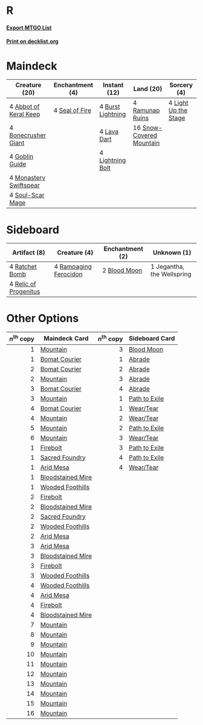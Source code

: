 # R

#### [Export MTGO List](../collection/R/R.txt)
#### [Print on decklist.org](http://decklist.org/?deckmain=4%09Abbot%20of%20Keral%20Keep%0A4%09Bonecrusher%20Giant%0A4%09Burst%20Lightning%0A4%09Goblin%20Guide%0A4%09Lava%20Dart%0A4%09Light%20Up%20the%20Stage%0A4%09Lightning%20Bolt%0A4%09Monastery%20Swiftspear%0A4%09Ramunap%20Ruins%0A4%09Seal%20of%20Fire%0A16%09Snow-Covered%20Mountain%0A4%09Soul-Scar%20Mage&deckside=2%09Blood%20Moon%0A1%09Jegantha,%20the%20Wellspring%0A4%09Rampaging%20Ferocidon%0A4%09Ratchet%20Bomb%0A4%09Relic%20of%20Progenitus)
# Maindeck

|                                          Creature (20)                                          |                                     Enchantment (4)                                     |                                        Instant (12)                                        |                                             Land (20)                                             |                                          Sorcery (4)                                          |
|-------------------------------------------------------------------------------------------------|-----------------------------------------------------------------------------------------|--------------------------------------------------------------------------------------------|---------------------------------------------------------------------------------------------------|-----------------------------------------------------------------------------------------------|
|4 [Abbot of Keral Keep](http://gatherer.wizards.com/Pages/Card/Details.aspx?multiverseid=398411) |4 [Seal of Fire](http://gatherer.wizards.com/Pages/Card/Details.aspx?multiverseid=185817)|4 [Burst Lightning](http://gatherer.wizards.com/Pages/Card/Details.aspx?multiverseid=397662)|4 [Ramunap Ruins](http://gatherer.wizards.com/Pages/Card/Details.aspx?multiverseid=430870)         |4 [Light Up the Stage](http://gatherer.wizards.com/Pages/Card/Details.aspx?multiverseid=457251)|
|4 [Bonecrusher Giant](http://gatherer.wizards.com/Pages/Card/Details.aspx?multiverseid=473077)   |                                                                                         |4 [Lava Dart](http://gatherer.wizards.com/Pages/Card/Details.aspx?multiverseid=29766)       |16 [Snow-Covered Mountain](http://gatherer.wizards.com/Pages/Card/Details.aspx?multiverseid=121233)|                                                                                               |
|4 [Goblin Guide](http://gatherer.wizards.com/Pages/Card/Details.aspx?multiverseid=425921)        |                                                                                         |4 [Lightning Bolt](http://gatherer.wizards.com/Pages/Card/Details.aspx?multiverseid=806)    |                                                                                                   |                                                                                               |
|4 [Monastery Swiftspear](http://gatherer.wizards.com/Pages/Card/Details.aspx?multiverseid=438706)|                                                                                         |                                                                                            |                                                                                                   |                                                                                               |
|4 [Soul-Scar Mage](http://gatherer.wizards.com/Pages/Card/Details.aspx?multiverseid=426850)      |                                                                                         |                                                                                            |                                                                                                   |                                                                                               |


# Sideboard

|                                          Artifact (8)                                          |                                          Creature (4)                                          |                                   Enchantment (2)                                    |       Unknown (1)        |
|------------------------------------------------------------------------------------------------|------------------------------------------------------------------------------------------------|--------------------------------------------------------------------------------------|--------------------------|
|4 [Ratchet Bomb](http://gatherer.wizards.com/Pages/Card/Details.aspx?multiverseid=370623)       |4 [Rampaging Ferocidon](http://gatherer.wizards.com/Pages/Card/Details.aspx?multiverseid=435308)|2 [Blood Moon](http://gatherer.wizards.com/Pages/Card/Details.aspx?multiverseid=45386)|1 Jegantha, the Wellspring|
|4 [Relic of Progenitus](http://gatherer.wizards.com/Pages/Card/Details.aspx?multiverseid=174824)|                                                                                                |                                                                                      |                          |


# Other Options

|*n*<sup>th</sup> copy|                                       Maindeck Card                                        |*n*<sup>th</sup> copy|                                     Sideboard Card                                     |
|--------------------:|--------------------------------------------------------------------------------------------|--------------------:|----------------------------------------------------------------------------------------|
|                    1|[Mountain](http://gatherer.wizards.com/Pages/Card/Details.aspx?multiverseid=439859)         |                    3|[Blood Moon](http://gatherer.wizards.com/Pages/Card/Details.aspx?multiverseid=45386)    |
|                    1|[Bomat Courier](http://gatherer.wizards.com/Pages/Card/Details.aspx?multiverseid=417772)    |                    1|[Abrade](http://gatherer.wizards.com/Pages/Card/Details.aspx?multiverseid=430772)       |
|                    2|[Bomat Courier](http://gatherer.wizards.com/Pages/Card/Details.aspx?multiverseid=417772)    |                    2|[Abrade](http://gatherer.wizards.com/Pages/Card/Details.aspx?multiverseid=430772)       |
|                    2|[Mountain](http://gatherer.wizards.com/Pages/Card/Details.aspx?multiverseid=439859)         |                    3|[Abrade](http://gatherer.wizards.com/Pages/Card/Details.aspx?multiverseid=430772)       |
|                    3|[Bomat Courier](http://gatherer.wizards.com/Pages/Card/Details.aspx?multiverseid=417772)    |                    4|[Abrade](http://gatherer.wizards.com/Pages/Card/Details.aspx?multiverseid=430772)       |
|                    3|[Mountain](http://gatherer.wizards.com/Pages/Card/Details.aspx?multiverseid=439859)         |                    1|[Path to Exile](http://gatherer.wizards.com/Pages/Card/Details.aspx?multiverseid=220511)|
|                    4|[Bomat Courier](http://gatherer.wizards.com/Pages/Card/Details.aspx?multiverseid=417772)    |                    1|[Wear/Tear](http://gatherer.wizards.com/Pages/Card/Details.aspx?multiverseid=368950)    |
|                    4|[Mountain](http://gatherer.wizards.com/Pages/Card/Details.aspx?multiverseid=439859)         |                    2|[Wear/Tear](http://gatherer.wizards.com/Pages/Card/Details.aspx?multiverseid=368950)    |
|                    5|[Mountain](http://gatherer.wizards.com/Pages/Card/Details.aspx?multiverseid=439859)         |                    2|[Path to Exile](http://gatherer.wizards.com/Pages/Card/Details.aspx?multiverseid=220511)|
|                    6|[Mountain](http://gatherer.wizards.com/Pages/Card/Details.aspx?multiverseid=439859)         |                    3|[Wear/Tear](http://gatherer.wizards.com/Pages/Card/Details.aspx?multiverseid=368950)    |
|                    1|[Firebolt](http://gatherer.wizards.com/Pages/Card/Details.aspx?multiverseid=189236)         |                    3|[Path to Exile](http://gatherer.wizards.com/Pages/Card/Details.aspx?multiverseid=220511)|
|                    1|[Sacred Foundry](http://gatherer.wizards.com/Pages/Card/Details.aspx?multiverseid=405106)   |                    4|[Path to Exile](http://gatherer.wizards.com/Pages/Card/Details.aspx?multiverseid=220511)|
|                    1|[Arid Mesa](http://gatherer.wizards.com/Pages/Card/Details.aspx?multiverseid=405092)        |                    4|[Wear/Tear](http://gatherer.wizards.com/Pages/Card/Details.aspx?multiverseid=368950)    |
|                    1|[Bloodstained Mire](http://gatherer.wizards.com/Pages/Card/Details.aspx?multiverseid=405094)|                     |                                                                                        |
|                    1|[Wooded Foothills](http://gatherer.wizards.com/Pages/Card/Details.aspx?multiverseid=405116) |                     |                                                                                        |
|                    2|[Firebolt](http://gatherer.wizards.com/Pages/Card/Details.aspx?multiverseid=189236)         |                     |                                                                                        |
|                    2|[Bloodstained Mire](http://gatherer.wizards.com/Pages/Card/Details.aspx?multiverseid=405094)|                     |                                                                                        |
|                    2|[Sacred Foundry](http://gatherer.wizards.com/Pages/Card/Details.aspx?multiverseid=405106)   |                     |                                                                                        |
|                    2|[Wooded Foothills](http://gatherer.wizards.com/Pages/Card/Details.aspx?multiverseid=405116) |                     |                                                                                        |
|                    2|[Arid Mesa](http://gatherer.wizards.com/Pages/Card/Details.aspx?multiverseid=405092)        |                     |                                                                                        |
|                    3|[Arid Mesa](http://gatherer.wizards.com/Pages/Card/Details.aspx?multiverseid=405092)        |                     |                                                                                        |
|                    3|[Bloodstained Mire](http://gatherer.wizards.com/Pages/Card/Details.aspx?multiverseid=405094)|                     |                                                                                        |
|                    3|[Firebolt](http://gatherer.wizards.com/Pages/Card/Details.aspx?multiverseid=189236)         |                     |                                                                                        |
|                    3|[Wooded Foothills](http://gatherer.wizards.com/Pages/Card/Details.aspx?multiverseid=405116) |                     |                                                                                        |
|                    4|[Wooded Foothills](http://gatherer.wizards.com/Pages/Card/Details.aspx?multiverseid=405116) |                     |                                                                                        |
|                    4|[Arid Mesa](http://gatherer.wizards.com/Pages/Card/Details.aspx?multiverseid=405092)        |                     |                                                                                        |
|                    4|[Firebolt](http://gatherer.wizards.com/Pages/Card/Details.aspx?multiverseid=189236)         |                     |                                                                                        |
|                    4|[Bloodstained Mire](http://gatherer.wizards.com/Pages/Card/Details.aspx?multiverseid=405094)|                     |                                                                                        |
|                    7|[Mountain](http://gatherer.wizards.com/Pages/Card/Details.aspx?multiverseid=439859)         |                     |                                                                                        |
|                    8|[Mountain](http://gatherer.wizards.com/Pages/Card/Details.aspx?multiverseid=439859)         |                     |                                                                                        |
|                    9|[Mountain](http://gatherer.wizards.com/Pages/Card/Details.aspx?multiverseid=439859)         |                     |                                                                                        |
|                   10|[Mountain](http://gatherer.wizards.com/Pages/Card/Details.aspx?multiverseid=439859)         |                     |                                                                                        |
|                   11|[Mountain](http://gatherer.wizards.com/Pages/Card/Details.aspx?multiverseid=439859)         |                     |                                                                                        |
|                   12|[Mountain](http://gatherer.wizards.com/Pages/Card/Details.aspx?multiverseid=439859)         |                     |                                                                                        |
|                   13|[Mountain](http://gatherer.wizards.com/Pages/Card/Details.aspx?multiverseid=439859)         |                     |                                                                                        |
|                   14|[Mountain](http://gatherer.wizards.com/Pages/Card/Details.aspx?multiverseid=439859)         |                     |                                                                                        |
|                   15|[Mountain](http://gatherer.wizards.com/Pages/Card/Details.aspx?multiverseid=439859)         |                     |                                                                                        |
|                   16|[Mountain](http://gatherer.wizards.com/Pages/Card/Details.aspx?multiverseid=439859)         |                     |                                                                                        |

